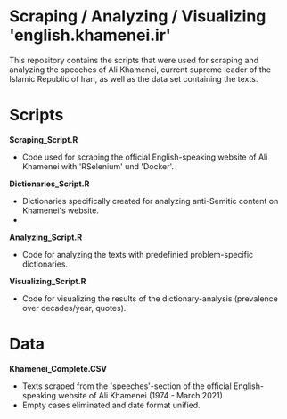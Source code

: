 # Scraping / Analyzing / Visualizing 'english.khamenei.ir'

This repository contains the scripts that were used for scraping and analyzing the speeches of 
Ali Khamenei, current supreme leader of the Islamic Republic of Iran, as well as the data set
containing the texts.

# Scripts
**Scraping_Script.R**
- Code used for scraping the official English-speaking website of Ali Khamenei with 'RSelenium' und 'Docker'.

**Dictionaries_Script.R**
- Dictionaries specifically created for analyzing anti-Semitic content on Khamenei's website.
- 

**Analyzing_Script.R**
- Code for analyzing the texts with predefinied problem-specific dictionaries.

**Visualizing_Script.R**
- Code for visualizing the results of the dictionary-analysis (prevalence over decades/year, quotes).
  
# Data
**Khamenei_Complete.CSV**
- Texts scraped from the 'speeches'-section of the official English-speaking website of Ali Khamenei (1974 - March 2021)
- Empty cases eliminated and date format unified.
